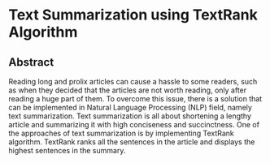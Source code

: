 # Text Summarization using TextRank Algorithm

## Abstract
Reading long and prolix articles can cause a hassle to some readers, such as when they decided that the articles are not worth reading, only after reading a huge part of them. To overcome this issue, there is a solution that can be implemented in Natural Language Processing (NLP) field, namely text summarization. Text summarization is all about shortening a lengthy article and summarizing it with high conciseness and succinctness. One of the approaches of text summarization is by implementing TextRank algorithm. TextRank ranks all the sentences in the article and displays the highest sentences in the summary. 
